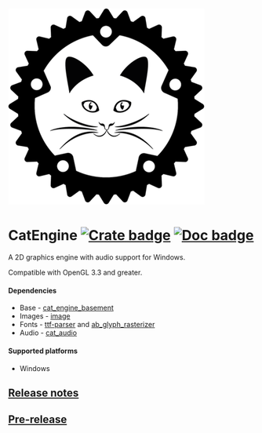 # ![logo](https://github.com/Clomance/CatEngine/raw/master/logo_400x400.png)

# CatEngine [![Crate badge]][crates.io] [![Doc badge]][doc.rs]

[Crate badge]:https://img.shields.io/crates/v/cat_engine.svg
[crates.io]:https://crates.io/crates/cat_engine

[Doc badge]:https://img.shields.io/badge/documentation-doc.rs-green
[doc.rs]:https://docs.rs/cat_engine/


A 2D graphics engine with audio support for Windows.

Compatible with OpenGL 3.3 and greater.

#### Dependencies
 - Base - [cat_engine_basement](https://github.com/Clomance/CatEngine/tree/master/basement)
 - Images - [image](https://github.com/image-rs/image)
 - Fonts - [ttf-parser](https://github.com/RazrFalcon/ttf-parser) and [ab_glyph_rasterizer](https://github.com/alexheretic/ab-glyph)
 - Audio - [cat_audio](https://github.com/Clomance/CatEngine/tree/master/cat_audio)

#### Supported platforms
 - Windows

## [Release notes](RELEASE-NOTES.MD)

## [Pre-release](https://github.com/Clomance/CatEngine/tree/pre-release)